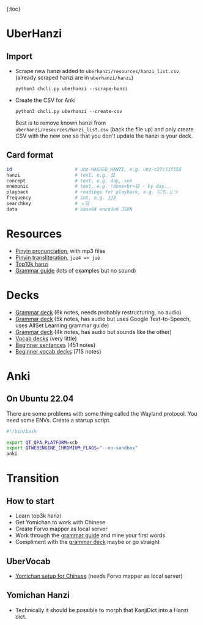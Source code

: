 {:toc}

# UberHanzi



## Import

- Scrape new hanzi added to `uberhanzi/resources/hanzi_list.csv` (already scraped hanzi are in `uberhanzi/hanzi`)

  ```
  python3 chcli.py uberhanzi --scrape-hanzi
  ```

- Create the CSV for Anki

  ```
  python3 chcli.py uberhanzi --create-csv
  ```

  Best is to remove known hanzi from `uberhanzi/resources/hanzi_list.csv` (back the file up) and only create CSV with the new one so that you don't update the hanzi is your deck.



## Card format

```bash
id						 # uhz-HASHED_HANZI, e.g. uhz-c27c51f158
hanzi					 # text, e.g. 日										
concept					 # text, e.g. day, sun
mnemonic 				 # text, e.g. !done<br>日 - by day...	
playback 				 # readings for playback, e.g. にち.じつ
frequency				 # int, e.g. 123
searchkey				 # ｘ日
data					 # base64 encoded JSON
```



# Resources

- [Pinyin pronunciation](https://chinese.yabla.com/chinese-pinyin-chart.php), with mp3 files
- [Pinyin transliteration](https://mandarintools.com/pychart.html), `jue4 => juè`
- [Top10k hanzi](https://lingua.mtsu.edu/chinese-computing/statistics/char/list.php?Which=MO)
- [Grammar guide](https://resources.allsetlearning.com/chinese/grammar/Grammar_points_by_level) (lots of examples but no sound)



# Decks

- [Grammar deck](https://ankiweb.net/shared/info/782551504) (6k notes, needs probably restructuring, no audio) 
- [Grammar deck](https://ankiweb.net/shared/info/797518833) (5k notes, has audio but uses Google Text-to-Speech, uses AllSet Learning grammar guide)
- [Grammar deck](https://ankiweb.net/shared/info/1549870487) (4k notes, has audio but sounds like the other)
- [Vocab decks](https://ankiweb.net/shared/decks/chinese%20vocab) (very little)
- [Beginner sentences](https://ankiweb.net/shared/info/1578796058) (451 notes)
- [Beginner vocab decks](https://ankiweb.net/shared/info/1322310186) (715 notes)



# Anki

## On Ubuntu 22.04

There are some problems with some thing called the Wayland protocol. You need some ENVs. Create a startup script.

```bash
#!/bin/bash

export QT_QPA_PLATFORM=xcb
export QTWEBENGINE_CHROMIUM_FLAGS="--no-sandbox"
anki
```



# Transition

## How to start

- Learn top3k hanzi
- Get Yomichan to work with Chinese
- Create Forvo mapper as local server
- Work through the [grammar guide](https://resources.allsetlearning.com/chinese/grammar/Grammar_points_by_level) and mine your first words
- Compliment with the [grammar deck](https://ankiweb.net/shared/info/797518833) maybe or go straight



## UberVocab

- [Yomichan setup for Chinese](https://gist.github.com/shoui520/25460fd2e9fb194d3e5152fa2ce42ca2) (needs Forvo mapper as local server)

## Yomichan Hanzi

- Technically it should be possible to morph that KanjiDict into a Hanzi dict. 

